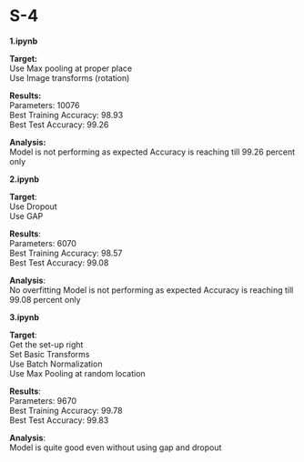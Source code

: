 # S-4

**1.ipynb**

  **Target:**\
Use Max pooling at proper place\
Use Image transforms (rotation)

**Results:**\
Parameters: 10076\
Best Training Accuracy: 98.93\
Best Test Accuracy: 99.26

**Analysis:**\
Model is not performing as expected Accuracy is reaching till 99.26 percent only
  
  
  **2.ipynb**
  
  **Target**:\
  Use Dropout\
  Use GAP

**Results**:\
  Parameters: 6070\
  Best Training Accuracy: 98.57\
  Best Test Accuracy: 99.08

**Analysis**:\
  No overfitting
  Model is not performing as expected
  Accuracy is reaching till 99.08 percent only
  
  **3.ipynb**

**Target**:\
  Get the set-up right\
  Set Basic Transforms\
  Use Batch Normalization\
  Use Max Pooling at random location 

**Results**:\
  Parameters: 9670\
  Best Training Accuracy: 99.78\
  Best Test Accuracy: 99.83

**Analysis**:\
  Model is quite good even without using gap and dropout
